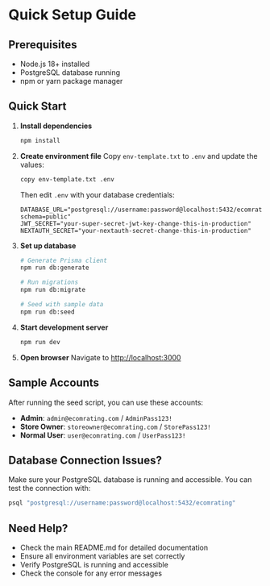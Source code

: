 # Quick Setup Guide

## Prerequisites
- Node.js 18+ installed
- PostgreSQL database running
- npm or yarn package manager

## Quick Start

1. **Install dependencies**
   ```bash
   npm install
   ```

2. **Create environment file**
   Copy `env-template.txt` to `.env` and update the values:
   ```bash
   copy env-template.txt .env
   ```
   
   Then edit `.env` with your database credentials:
   ```env
   DATABASE_URL="postgresql://username:password@localhost:5432/ecomrating?schema=public"
   JWT_SECRET="your-super-secret-jwt-key-change-this-in-production"
   NEXTAUTH_SECRET="your-nextauth-secret-change-this-in-production"
   ```

3. **Set up database**
   ```bash
   # Generate Prisma client
   npm run db:generate
   
   # Run migrations
   npm run db:migrate
   
   # Seed with sample data
   npm run db:seed
   ```

4. **Start development server**
   ```bash
   npm run dev
   ```

5. **Open browser**
   Navigate to [http://localhost:3000](http://localhost:3000)

## Sample Accounts

After running the seed script, you can use these accounts:

- **Admin**: `admin@ecomrating.com` / `AdminPass123!`
- **Store Owner**: `storeowner@ecomrating.com` / `StorePass123!`
- **Normal User**: `user@ecomrating.com` / `UserPass123!`

## Database Connection Issues?

Make sure your PostgreSQL database is running and accessible. You can test the connection with:

```bash
psql "postgresql://username:password@localhost:5432/ecomrating"
```

## Need Help?

- Check the main README.md for detailed documentation
- Ensure all environment variables are set correctly
- Verify PostgreSQL is running and accessible
- Check the console for any error messages

